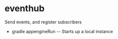 # eventhub
Send events, and register subscribers

* gradle appengineRun -- Starts up a local instance